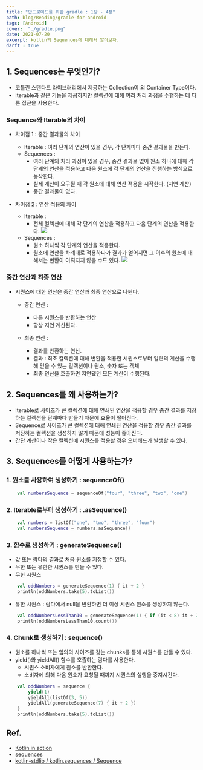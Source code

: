 ```yaml
---
title: "안드로이드를 위한 gradle : 1장 - 4장"
path: blog/Reading/gradle-for-android
tags: [Android]
cover:  "./gradle.png"
date: 2021-07-20
excerpt: kotlin의 Sequences에 대해서 알아보자.
darft : true
---
```


## 1. Sequences는 무엇인가?

* 코틀린 스탠다드 라이브러리에서 제공하는 Collection이 외 Container Type이다. 
* Iterable과 같은 기능을 제공하지만 컬렉션에 대해 여러 처리 과정을 수행하는 데 다른 접근을 사용한다.

### Sequence와 Iterable의 차이 
* 차이점 1 : 중간 결과물의 차이 
    * Iterable : 여러 단계의 연산이 있을 경우, 각 단계마다 중간 결과물을 만든다. 
    * Sequences : 
        * 여러 단계의 처리 과정이 있을 경우, 중간 결과물 없이 원소 하나에 대해 각 단계의 연산을 적용하고 다음 원소에 각 단계의 연산을 진행하는 방식으로 동작한다.
        * 실제 계산이 요구될 때 각 원소에 대해 연산 적용을 시작한다. (지연 계산)
        * 중간 결과물이 없다. 

* 차이점 2 : 연산 적용의 차이
    * Iterable : 
        * 전체 컬렉션에 대해 각 단계의 연산을 적용하고 다음 단계의 연산을 적용한다.
     ![](./list-processing.png)
    * Sequences : 
        * 원소 하나씩 각 단계의 연산을 적용한다.
        * 원소에 연산을 차례대로 적용하다가 결과가 얻어지면 그 이후의 원소에 대해서는 변환이 이뤄지지 않을 수도 있다.
    ![](./sequence-processing.png)

   

### 중간 연산과 최종 연산
* 시퀀스에 대한 연산은 중간 연산과 최종 연산으로 나뉜다.
    * 중간 연산 : 
        * 다른 시퀀스를 반환하는 연산
        * 항상 지연 계산된다.

    * 최종 연산 : 
        * 결과를 반환하는 연산. 
        * 결과 : 최초 컬렉션에 대해 변환을 적용한 시퀀스로부터 일련의 계산을 수행해 얻을 수 있는 컬렉션이나 원소, 숫자 또는 객체 
        * 최종 연산을 호출하면 지연됐던 모든 계산이 수행된다.


## 2. Sequences를 왜 사용하는가?
* Iterable로 사이즈가 큰 컬렉션에 대해 연쇄된 연산을 적용할 경우  중간 결과를 저장하는 컬렉션을 단계마다 만들기 때문에 효율이 떨어진다.
* Sequence로 사이즈가 큰 컬렉션에 대해 연쇄된 연산을 적용할 경우 중간 결과를 저장하는 컬렉션을 생성하지 않기 때문에 성능이 좋아진다.
* 간단 계산이나 작은 컬렉션에 시퀀스를 적용할 경우 오버헤드가 발생할 수 있다.

## 3. Sequences를 어떻게 사용하는가?
### 1. 원소를 사용하여 생성하기 : sequenceOf()
```kotlin
    val numbersSequence = sequenceOf("four", "three", "two", "one")
```
### 2. Iterable로부터 생성하기 : .asSequence()
```kotlin
    val numbers = listOf("one", "two", "three", "four")
    val numbersSequence = numbers.asSequence()
```
### 3. 함수로 생성하기 : generateSequence()
* 값 또는 람다의 결과로 처음 원소를 지정할 수 있다.
* 무한 또는 유한한 시퀀스를 만들 수 있다. 
* 무한 시퀀스 
```kotlin
    val oddNumbers = generateSequence(1) { it + 2 } 
    println(oddNumbers.take(5).toList())
```
* 유한 시퀀스 : 람다에서 null을 반환하면 더 이상 시퀀스 원소를 생성하지 않는다. 
```kotlin
    val oddNumbersLessThan10 = generateSequence(1) { if (it < 8) it + 2 else null }
    println(oddNumbersLessThan10.count())
```

### 4. Chunk로 생성하기 : sequence()
* 원소를 하나씩 또는 임의의 사이즈를 갖는 chunks를 통해 시퀀스를 만들 수 있다.
*  yield()와 yieldAll() 함수를 호출하는 람다를 사용한다.
    * 시퀀스 소비자에게 원소를 반환한다.
    * 소비자에 의해 다음 원소가 요청될 때까지 시퀀스의 실행을 중지시킨다.
```kotlin
    val oddNumbers = sequence {
        yield(1)
        yieldAll(listOf(3, 5))
        yieldAll(generateSequence(7) { it + 2 })
    }
    println(oddNumbers.take(5).toList())
```


## Ref.
* [Kotlin in action](http://www.kyobobook.co.kr/product/detailViewKor.laf?ejkGb=KOR&mallGb=KOR&barcode=9791161750712&orderClick=LEa&Kc=)
* [sequences](https://kotlinlang.org/docs/sequences.html)
* [kotlin-stdlib / kotlin.sequences / Sequence](https://kotlinlang.org/api/latest/jvm/stdlib/kotlin.sequences/-sequence/)


